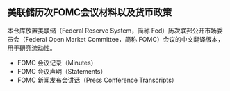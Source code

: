 ## 美联储历次FOMC会议材料以及货币政策

本仓库放置美联储（Federal Reserve System，简称 Fed）历次联邦公开市场委员会（Federal Open Market Committee，简称 FOMC）会议的中文翻译版本，用于研究流动性。

- FOMC 会议记录（Minutes）
- FOMC 会议声明（Statements）
- FOMC 新闻发布会讲话（Press Conference Transcripts）
